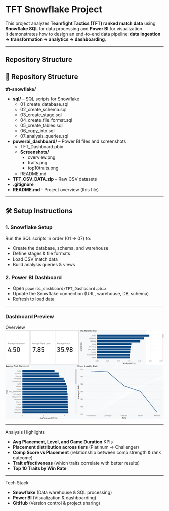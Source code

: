 # TFT Snowflake Project

This project analyzes **Teamfight Tactics (TFT) ranked match data** using **Snowflake SQL** for data processing and **Power BI** for visualization.  
It demonstrates how to design an end-to-end data pipeline: **data ingestion → transformation → analytics → dashboarding**.

---

## Repository Structure

## 📂 Repository Structure

**tft-snowflake/**
- **sql/** – SQL scripts for Snowflake  
  - 01_create_database.sql  
  - 02_create_schema.sql  
  - 03_create_stage.sql  
  - 04_create_file_format.sql  
  - 05_create_tables.sql  
  - 06_copy_into.sql  
  - 07_analysis_queries.sql  
- **powerbi_dashboard/** – Power BI files and screenshots  
  - TFT_Dashboard.pbix  
  - **Screenshots/**  
    - overview.png  
    - traits.png  
    - top10traits.png  
  - README.md  
- **TFT_CSV_DATA.zip** – Raw CSV datasets  
- **.gitignore**  
- **README.md** – Project overview (this file)  

---

## 🛠 Setup Instructions

### 1. Snowflake Setup
Run the SQL scripts in order (01 → 07) to:  
- Create the database, schema, and warehouse  
- Define stages & file formats  
- Load CSV match data  
- Build analysis queries & views  

### 2. Power BI Dashboard
- Open `powerbi_dashboard/TFT_Dashboard.pbix`  
- Update the Snowflake connection (URL, warehouse, DB, schema)  
- Refresh to load data  

---

### Dashboard Preview

Overview
![Overview](powerbi_dashboard/Screenshots/Dashboard.png)

---

Analysis Highlights
- **Avg Placement, Level, and Game Duration** KPIs  
- **Placement distribution across tiers** (Platinum → Challenger)  
- **Comp Score vs Placement** (relationship between comp strength & rank outcome)  
- **Trait effectiveness** (which traits correlate with better results)  
- **Top 10 Traits by Win Rate**  

---

Tech Stack
- **Snowflake** (Data warehouse & SQL processing)  
- **Power BI** (Visualization & dashboarding)  
- **GitHub** (Version control & project sharing)  
